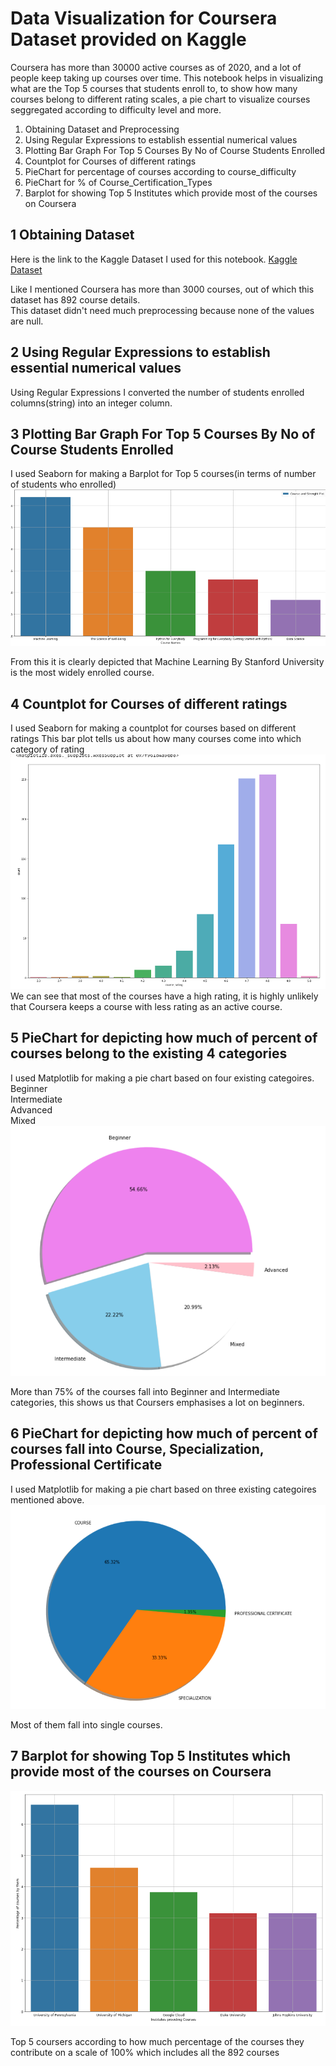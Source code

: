 # Data Visualization for Coursera Dataset provided on Kaggle
Coursera has more than 30000 active courses as of 2020, and a lot of people keep taking up courses over time. This notebook helps in visualizing what are the Top 5 courses that students enroll to, to show how many courses belong to different rating scales, a pie chart to visualize courses seggregated according to difficulty level and more.  

<ol>
<li>Obtaining Dataset and Preprocessing</li>
<li>Using Regular Expressions to establish essential numerical values</li>
<li>Plotting Bar Graph For Top 5 Courses By No of Course Students Enrolled </li>
<li>Countplot for Courses of different ratings </li>
<li>PieChart for percentage of courses according to course_difficulty</li>
<li>PieChart for % of Course_Certification_Types</li>
<li> Barplot for showing Top 5 Institutes which provide most of the courses on Coursera</li>  
</ol>

## 1 Obtaining Dataset
Here is the link to the Kaggle Dataset I used for this notebook. 
[Kaggle Dataset](https://www.kaggle.com/siddharthm1698/coursera-course-dataset)

Like I mentioned Coursera has more than 3000 courses, out of which this dataset has 892 course details.</br> 
This dataset didn't need much preprocessing because none of the values are null. 

         
## 2 Using Regular Expressions to establish essential numerical values
Using Regular Expressions I converted the number of students enrolled columns(string) into an integer column. 

## 3 Plotting Bar Graph For Top 5 Courses By No of Course Students Enrolled 
I used Seaborn for making a Barplot for Top 5 courses(in terms of number of students who enrolled)
![Most Widely Browsed Course Bar plot](https://github.com/lakshmansamvith/Coursera-Data-Visualization/blob/master/Screenshots/Screenshot%20(146).png)

From this it is clearly depicted that Machine Learning By Stanford University is the most widely enrolled course.
   
 ## 4 Countplot for Courses of different ratings
 I used Seaborn for making a countplot for courses based on different ratings This bar plot tells us about how many courses come into which category of rating
 ![Rating Countplot](https://github.com/lakshmansamvith/Coursera-Data-Visualization/blob/master/Screenshots/Screenshot%20(148).png)       
 We can see that most of the courses have a high rating, it is highly unlikely that Coursera keeps a course with less rating as an       active course. 
 
 
 ## 5 PieChart for depicting how much of percent of courses belong to the existing 4 categories
 I used Matplotlib for making a pie chart based on four existing categoires. <br/>
 Beginner<br/>
 Intermediate<br/>
 Advanced<br/>
 Mixed<br/>
 ![Category Pie chart](https://github.com/lakshmansamvith/Coursera-Data-Visualization/blob/master/Screenshots/Screenshot%20(149).png)
 
More than 75% of the courses fall into Beginner and Intermediate categories, this shows us that Coursers emphasises a lot on beginners. 
 
 
 ## 6  PieChart for depicting how much of percent of courses fall into Course, Specialization, Professional Certificate
   I used Matplotlib for making a pie chart based on three existing categoires mentioned above. 
   ![Course/Speciliazation/Professional Certificate](https://github.com/lakshmansamvith/Coursera-Data-Visualization/blob/master/Screenshots/Screenshot%20(150).png)
   
   Most of them fall into single courses. 
       
     
 ## 7 Barplot for showing Top 5 Institutes which provide most of the courses on Coursera
   ![Individual Contributing Percentages](https://github.com/lakshmansamvith/Coursera-Data-Visualization/blob/master/Screenshots/Screenshot%20(151).png)
     
  Top 5 coursers according to how much percentage of the courses they contribute on a scale of 100% which includes all the 892 courses 
